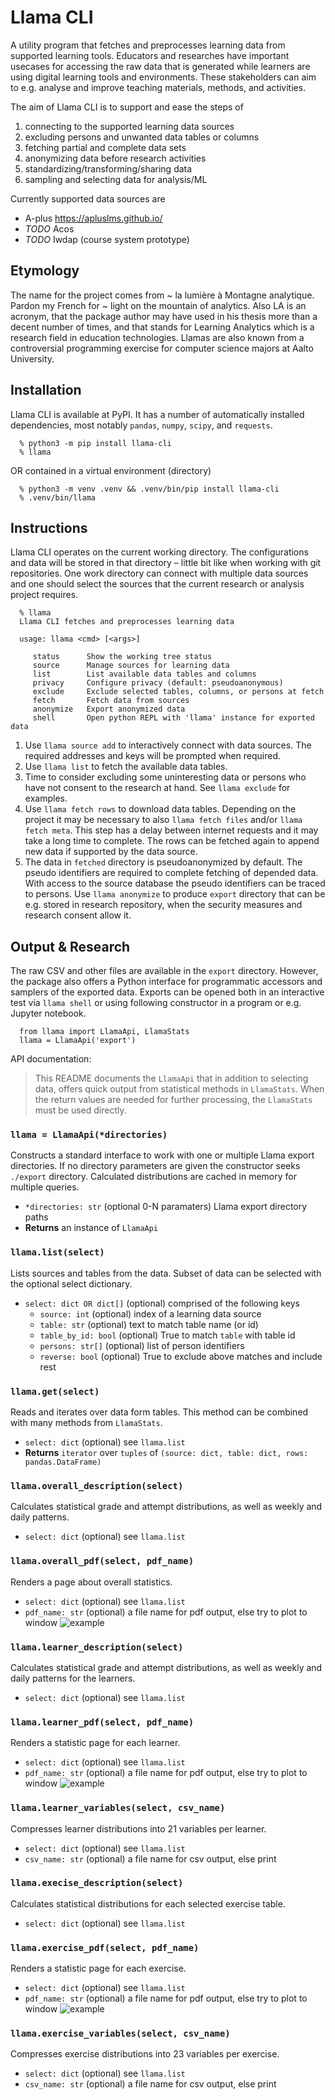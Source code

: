 # Llama CLI

A utility program that fetches and preprocesses learning data from supported learning
tools. Educators and researches have important usecases for accessing the raw data
that is generated while learners are using digital learning tools and environments.
These stakeholders can aim to e.g. analyse and improve teaching materials, methods,
and activities.

The aim of Llama CLI is to support and ease the steps of
1. connecting to the supported learning data sources
2. excluding persons and unwanted data tables or columns
3. fetching partial and complete data sets
4. anonymizing data before research activities
5. standardizing/transforming/sharing data
6. sampling and selecting data for analysis/ML

Currently supported data sources are
* A-plus https://apluslms.github.io/
* *TODO* Acos
* *TODO* Iwdap (course system prototype)

## Etymology

The name for the project comes from ~ la lumière à Montagne analytique. Pardon my French for ~ light on the mountain of analytics. Also LA is an acronym, that the
package author may have used in his thesis more than a decent number of times,
and that stands for Learning Analytics which is a research field in education
technologies. Llamas are also known from a controversial programming exercise for
computer science majors at Aalto University.

## Installation

Llama CLI is available at PyPI. It has a number of automatically installed
dependencies, most notably `pandas`, `numpy`, `scipy`, and `requests`.

      % python3 -m pip install llama-cli
      % llama

OR contained in a virtual environment (directory)

      % python3 -m venv .venv && .venv/bin/pip install llama-cli
      % .venv/bin/llama


## Instructions

Llama CLI operates on the current working directory. The configurations and data
will be stored in that directory – little bit like when working with git repositories.
One work directory can connect with multiple data sources and one should select
the sources that the current research or analysis project requires.

      % llama
      Llama CLI fetches and preprocesses learning data

      usage: llama <cmd> [<args>]

         status      Show the working tree status
         source      Manage sources for learning data
         list        List available data tables and columns
         privacy     Configure privacy (default: pseudoanonymous)
         exclude     Exclude selected tables, columns, or persons at fetch
         fetch       Fetch data from sources
         anonymize   Export anonymized data
         shell       Open python REPL with 'llama' instance for exported data

1. Use `llama source add` to interactively connect with data sources.
   The required addresses and keys will be prompted when required.
2. Use `llama list` to fetch the available data tables.
3. Time to consider excluding some uninteresting data or persons who have
   not consent to the research at hand. See `llama exclude` for examples.
4. Use `llama fetch rows` to download data tables. Depending on the project
   it may be necessary to also `llama fetch files` and/or `llama fetch meta`.
   This step has a delay between internet requests and it may take a long time
   to complete. The rows can be fetched again to append new data if supported
   by the data source.
5. The data in `fetched` directory is pseudoanonymized by default.
   The pseudo identifiers are required to complete fetching of depended data.
   With access to the source database the pseudo identifiers can be traced to persons.
   Use `llama anonymize` to produce `export` directory that can be e.g. stored in
   research repository, when the security measures and research consent allow it.


## Output & Research

The raw CSV and other files are available in the `export` directory. However,
the package also offers a Python interface for programmatic accessors and samplers
of the exported data. Exports can be opened both in an interactive test via
`llama shell` or using following constructor in a program or e.g. Jupyter notebook.

      from llama import LlamaApi, LlamaStats
      llama = LlamaApi('export')

API documentation:

> This README documents the `LlamaApi` that in addition to selecting data,
> offers quick output from statistical methods in `LlamaStats`. When the return
> values are needed for further processing, the `LlamaStats` must be used directly.

### `llama = LlamaApi(*directories)`

Constructs a standard interface to work with one or multiple Llama export directories.
If no directory parameters are given the constructor seeks `./export` directory.
Calculated distributions are cached in memory for multiple queries.
* `*directories: str` (optional 0-N paramaters) Llama export directory paths
* **Returns** an instance of `LlamaApi`

### `llama.list(select)`

Lists sources and tables from the data. Subset of data can be selected with
the optional select dictionary.
* `select: dict OR dict[]` (optional) comprised of the following keys
  * `source: int` (optional) index of a learning data source
  * `table: str` (optional) text to match table name (or id)
  * `table_by_id: bool` (optional) True to match `table` with table id
  * `persons: str[]` (optional) list of person identifiers
  * `reverse: bool` (optional) True to exclude above matches and include rest

### `llama.get(select)`

Reads and iterates over data form tables. This method can be combined with
many methods from `LlamaStats`.
* `select: dict` (optional) see `llama.list`
* **Returns** `iterator` over `tuples` of
  `(source: dict, table: dict, rows: pandas.DataFrame)`

### `llama.overall_description(select)`

Calculates statistical grade and attempt distributions,
as well as weekly and daily patterns.
* `select: dict` (optional) see `llama.list`

### `llama.overall_pdf(select, pdf_name)`

Renders a page about overall statistics.
* `select: dict` (optional) see `llama.list`
* `pdf_name: str` (optional) a file name for pdf output, else try to plot to window
![example](img/overall.png)

### `llama.learner_description(select)`

Calculates statistical grade and attempt distributions,
as well as weekly and daily patterns for the learners.
* `select: dict` (optional) see `llama.list`

### `llama.learner_pdf(select, pdf_name)`

Renders a statistic page for each learner.
* `select: dict` (optional) see `llama.list`
* `pdf_name: str` (optional) a file name for pdf output, else try to plot to window
![example](img/learner.png)

### `llama.learner_variables(select, csv_name)`

Compresses learner distributions into 21 variables per learner.
* `select: dict` (optional) see `llama.list`
* `csv_name: str` (optional) a file name for csv output, else print

### `llama.execise_description(select)`

Calculates statistical distributions for each selected exercise table.
* `select: dict` (optional) see `llama.list`

### `llama.exercise_pdf(select, pdf_name)`

Renders a statistic page for each exercise.
* `select: dict` (optional) see `llama.list`
* `pdf_name: str` (optional) a file name for pdf output, else try to plot to window
![example](img/exercise.png)

### `llama.exercise_variables(select, csv_name)`

Compresses exercise distributions into 23 variables per exercise.
* `select: dict` (optional) see `llama.list`
* `csv_name: str` (optional) a file name for csv output, else print
